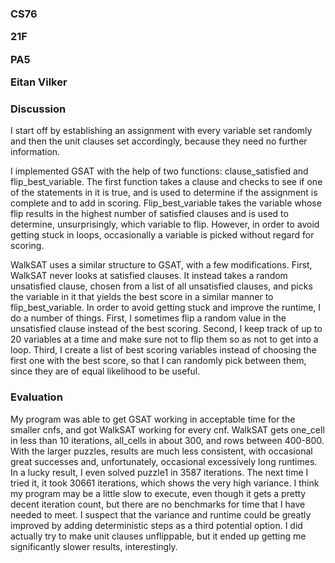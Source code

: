 <h3> 

  CS76
  
  21F
  
  PA5
  
  Eitan Vilker
  
  
</h3>


### Discussion

I start off by establishing an assignment with every variable set randomly and then the unit clauses set accordingly, because they need no further information.

I implemented GSAT with the help of two functions: clause_satisfied and flip_best_variable. 
The first function takes a clause and checks to see if one of the statements in it is true, 
and is used to determine if the assignment is complete and to add in scoring.
Flip_best_variable takes the variable whose flip results in the highest number of satisfied clauses and is used to determine, unsurprisingly, which variable to flip.
However, in order to avoid getting stuck in loops, occasionally a variable is picked without regard for scoring.

WalkSAT uses a similar structure to GSAT, with a few modifications. First, WalkSAT never looks at satisfied clauses. 
It instead takes a random unsatisfied clause, chosen from a list of all unsatisfied clauses,
and picks the variable in it that yields the best score in a similar manner to flip_best_variable. In order to avoid getting stuck and improve the runtime, I do a number of things. First, I sometimes flip a random value in the unsatisfied clause instead of the best scoring. Second, I keep track of up to 20 variables at a time and make sure not to flip them so as not to get into a loop. Third, I create a list of best scoring variables instead of choosing the first one with the best score, so that I can randomly pick between them, since they are of equal likelihood to be useful.


### Evaluation

My program was able to get GSAT working in acceptable time for the smaller cnfs, and got WalkSAT working for every cnf. WalkSAT gets one_cell in less than 10 iterations, all_cells in about 300, and rows between 400-800. With the larger puzzles, results are much less consistent, with occasional great successes and, unfortunately, occasional excessively long runtimes. In a lucky result, I even solved puzzle1 in 3587 iterations. The next time I tried it, it took 30661 iterations, which shows the very high variance. I think my program may be a little slow to execute, even though it gets a pretty decent iteration count, but there are no benchmarks for time that I have needed to meet. I suspect that the variance and runtime could be greatly improved by adding deterministic steps as a third potential option. I did actually try to make unit clauses unflippable, but it ended up getting me significantly slower results, interestingly.
